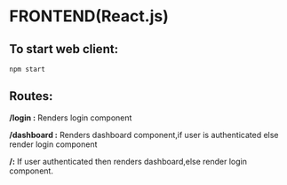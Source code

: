 # FRONTEND(React.js)
## To start web client:
```
npm start
```

## Routes:
**/login :** Renders login component

**/dashboard :** Renders dashboard component,if user is authenticated
else render login component

**/:** If user authenticated then renders dashboard,else render login component.